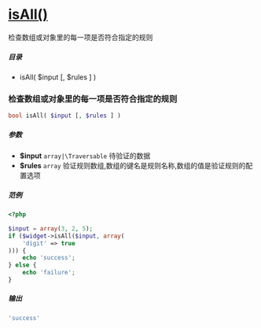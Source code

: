 [isAll()](http://twinh.github.com/widget/api/isAll)
===================================================

检查数组或对象里的每一项是否符合指定的规则

##### 目录
* isAll( $input [, $rules ] )

### 检查数组或对象里的每一项是否符合指定的规则
```php
bool isAll( $input [, $rules ] )
```

##### 参数
* **$input** `array|\Traversable` 待验证的数据
* **$rules** `array` 验证规则数组,数组的键名是规则名称,数组的值是验证规则的配置选项

##### 范例
```php
<?php

$input = array(3, 2, 5);
if ($widget->isAll($input, array(
	'digit' => true
))) {
    echo 'success';
} else {
    echo 'failure';
}
```
##### 输出
```php
'success'
```
